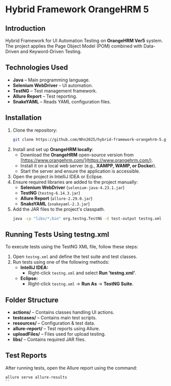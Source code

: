 # Hybrid Framework OrangeHRM 5

## Introduction

Hybrid Framework for UI Automation Testing on **OrangeHRM Ver5** system. The project applies the Page Object Model (POM) combined with Data-Driven and Keyword-Driven Testing.

## Technologies Used

- **Java** – Main programming language.
- **Selenium WebDriver** – UI automation.
- **TestNG** – Test management framework.
- **Allure Report** – Test reporting.
- **SnakeYAML** – Reads YAML configuration files.

## Installation

1. Clone the repository:
   ```sh
   git clone https://github.com/Nhn2025/hybrid-framework-orangehrm-5.git
   ```
2. Install and set up **OrangeHRM locally**:
   - Download the **OrangeHRM** open-source version from [https://www.orangehrm.com/](https://www.orangehrm.com/).
   - Install it on a local web server (e.g., **XAMPP, WAMP, or Docker**).
   - Start the server and ensure the application is accessible.
3. Open the project in IntelliJ IDEA or Eclipse.
4. Ensure required libraries are added to the project manually:
   - **Selenium WebDriver** (`selenium-java-4.23.1.jar`)
   - **TestNG** (`testng-6.14.3.jar`)
   - **Allure Report** (`allure-2.29.0.jar`)
   - **SnakeYAML** (`snakeyaml-2.3.jar`)
5. Add the JAR files to the project's classpath.
   ```sh
   java -cp "libs/*;bin" org.testng.TestNG -d test-output testng.xml
   ```

## Running Tests Using testng.xml

To execute tests using the TestNG XML file, follow these steps:

1. Open `testng.xml` and define the test suite and test classes.
2. Run tests using one of the following methods:
   - **IntelliJ IDEA:**
     - Right-click `testng.xml` and select **Run 'testng.xml'**.
   - **Eclipse:**
     - Right-click `testng.xml` → **Run As** → **TestNG Suite**.

## Folder Structure

- **actions/** – Contains classes handling UI actions.
- **testcases/** – Contains main test scripts.
- **resources/** – Configuration & test data.
- **allure-report/** – Test reports using Allure.
- **uploadFiles/** – Files used for upload testing.
- **libs/** – Contains required JAR files.

## Test Reports

After running tests, open the Allure report using the command:

```sh
allure serve allure-results
``
